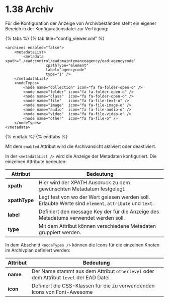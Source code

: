 # 1.38 Archiv

Für die Konfiguration der Anzeige von Archivbeständen steht ein eigener Bereich in der Konfigurationsdatei zur Verfügung:

{% tabs %}
{% tab title="config_viewer.xml" %}
```markup
<archives enabled="false">
    <metadataList>
        <metadata xpath="./ead:control/ead:maintenanceagency/ead:agencycode" 
                  xpathType="element" 
                  label="agencycode" 
                  type="1" />
    </metadataList>
    <nodeTypes>
        <node name="collection" icon="fa fa-folder-open-o" />
        <node name="folder" icon="fa fa-folder-open-o" />
        <node name="class"  icon="fa fa-folder-open-o" />
        <node name="file"   icon="fa fa-file-text-o" />
        <node name="image"  icon="fa fa-file-image-o" />
        <node name="audio"  icon="fa fa-file-audio-o" />
        <node name="video"  icon="fa fa-file-video-o" />
        <node name="other"  icon="fa fa-file-o" />
    </nodeTypes>
</metadata>
```
{% endtab %}
{% endtabs %}

Mit dem `enabled` Attribut wird die Archivansicht aktiviert oder deaktiviert.

In der `<metadataList />` wird die Anzeige der Metadaten konfiguriert. Die einzelnen Attribute bedeuten:

| Attribut      | Bedeutung                                                                                              |
| ------------- | ------------------------------------------------------------------------------------------------------ |
| **xpath**     | Hier wird der XPATH Ausdruck zu dem gewünschten Metadatum festgelegt.                                  |
| **xpathType** | Legt fest von wo der Wert gelesen werden soll. Erlaubte Werte sind `element`, `attribute` und `text`.  |
| **label**     | Definiert den message Key der für die Anzeige des Metadatums verwendet werden soll.                    |
| **type**      | Mit dem Attribut können verschiedene Metadaten gruppiert werden.                                       |

In dem Abschnitt `<nodeTypes />` können die Icons für die einzelnen Knoten im Archivplan definiert werden:

| Attribut | Bedeutung                                                                              |
| -------- | -------------------------------------------------------------------------------------- |
| **name** | Der Name stammt aus dem Attribut `otherlevel` oder dem Attribut `level` der EAD Datei. |
| **icon** | Definiert die CSS-Klassen für die zu verwendenden Icons von Font-Awesome               |
